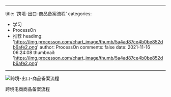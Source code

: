 
---
title: '跨境-出口-商品备案流程'
categories: 
 - 学习
 - ProcessOn
 - 推荐
headimg: 'https://img.processon.com/chart_image/thumb/5a4ad87ce4b0be852db6afe2.png'
author: ProcessOn
comments: false
date: 2021-11-16 06:24:08
thumbnail: 'https://img.processon.com/chart_image/thumb/5a4ad87ce4b0be852db6afe2.png'
---

<div>   
<img class="thumb" alt="跨境-出口-商品备案流程" src="https://img.processon.com/chart_image/thumb/5a4ad87ce4b0be852db6afe2.png" referrerpolicy="no-referrer">
<p>跨境电商商品备案流程</p>  
</div>
            